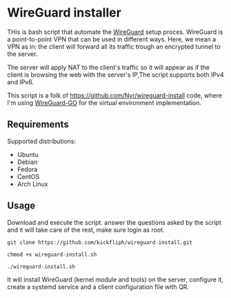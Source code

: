 # WireGuard installer

THis is bash script that automate the [WireGuard](https://www.wireguard.com/) setup proces. WireGuard is a point-to-point VPN that can be used in different ways. Here, we mean a VPN as in: the client will forward all its traffic trough an encrypted tunnel to the server.

The server will apply NAT to the client's traffic so it will appear as if the client is browsing the web with the server's IP,The script supports both IPv4 and IPv6. 

This script is a folk of https://github.com/Nyr/wireguard-install code, where I'm using [WireGuard-GO](https://github.com/WireGuard/wireguard-go) for the virtual environment implementation.

## Requirements

Supported distributions:
- Ubuntu
- Debian
- Fedora
- CentOS
- Arch Linux

## Usage

Download and execute the script. answer the questions asked by the script and it will take care of the rest, make sure login as root.

```git clone https://github.com/kickfliph/wireguard-install.git```

```chmod +x wireguard-install.sh```

```./wireguard-install.sh```

It will install WireGuard (kernel module and tools) on the server, configure it, create a systemd service and a client configuration file with QR. 
